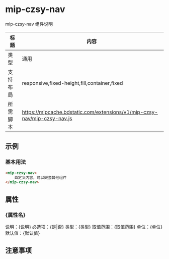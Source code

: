 ﻿# mip-czsy-nav

mip-czsy-nav 组件说明

标题|内容
----|----
类型|通用
支持布局|responsive,fixed-height,fill,container,fixed
所需脚本|https://mipcache.bdstatic.com/extensions/v1/mip-czsy-nav/mip-czsy-nav.js
## 示例

### 基本用法
```html
<mip-czsy-nav>
    自定义内容，可以嵌套其他组件
</mip-czsy-nav>
```

## 属性

### {属性名}

说明：{说明}
必选项：{是|否}
类型：{类型}
取值范围：{取值范围}
单位：{单位}
默认值：{默认值}

## 注意事项

